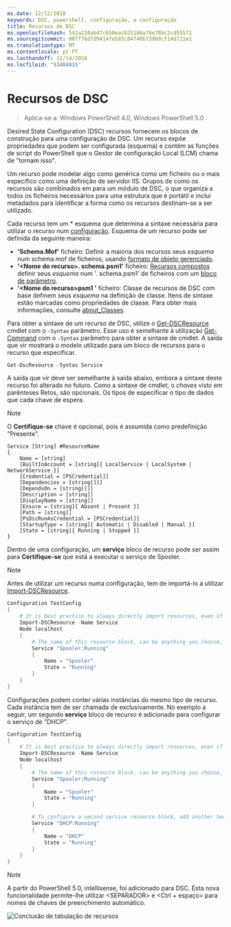 ```yaml
---
ms.date: 12/12/2018
keywords: DSC, powershell, configuração, a configuração
title: Recursos de DSC
ms.openlocfilehash: 542a210ab47c650eac625108a78e76bc2cd55572
ms.sourcegitcommit: 00ff76d7d9414fe585c04740b739b9cf14d711e1
ms.translationtype: MT
ms.contentlocale: pt-PT
ms.lasthandoff: 12/14/2018
ms.locfileid: "53404815"
---
```

# <a name="dsc-resources"></a>Recursos de DSC

>Aplica-se a: Windows PowerShell 4.0, Windows PowerShell 5.0

Desired State Configuration (DSC) recursos fornecem os blocos de construção para uma configuração de DSC. Um recurso expõe propriedades que podem ser configurada (esquema) e contém as funções de script do PowerShell que o Gestor de configuração Local (LCM) chama de "tornam isso".

Um recurso pode modelar algo como genérica como um ficheiro ou o mais específico como uma definição de servidor IIS.  Grupos de como os recursos são combinados em para um módulo de DSC, o que organiza a todos os ficheiros necessários para uma estrutura que é portátil e inclui metadados para identificar a forma como os recursos destinam-se a ser utilizado.

Cada recurso tem um * esquema que determina a sintaxe necessária para utilizar o recurso num [configuração](../configurations/configurations.md). Esquema de um recurso pode ser definida da seguinte maneira:

- **'Schema.Mof'** ficheiro: Definir a maioria dos recursos seus *esquema* num schema.mof de ficheiros, usando [formato de objeto gerenciado](/windows/desktop/wmisdk/managed-object-format--mof-).
- **'\<Nome do recurso\>. schema.psm1'** ficheiro: [Recursos compostos](../configurations/compositeConfigs.md) definir seus *esquema* num '<ResourceName>. schema.psm1' de ficheiros com um [bloco de parâmetro](/powershell/module/microsoft.powershell.core/about/about_functions?view=powershell-6#functions-with-parameters).
- **'\<Nome do recurso\>psm1 '** ficheiro: Classe de recursos de DSC com base definem seus *esquema* na definição de classe. Itens de sintaxe estão marcadas como propriedades de classe. Para obter mais informações, consulte [about_Classes](/powershell/module/psdesiredstateconfiguration/about/about_classes_and_dsc).

Para obter a sintaxe de um recurso de DSC, utilize o [Get-DSCResource](/powershell/module/PSDesiredStateConfiguration/Get-DscResource) cmdlet com o `-Syntax` parâmetro. Esse uso é semelhante à utilização [Get-Command](/powershell/module/microsoft.powershell.core/get-command) com o `-Syntax` parâmetro para obter a sintaxe de cmdlet. A saída que vir mostrará o modelo utilizado para um bloco de recursos para o recurso que especificar.

```powershell
Get-DscResource -Syntax Service
```

A saída que vir deve ser semelhante à saída abaixo, embora a sintaxe deste recurso foi alterado no futuro. Como a sintaxe de cmdlet, o *chaves* visto em parênteses Retos, são opcionais. Os tipos de especificar o tipo de dados que cada chave de espera.

> [!NOTE]
> O **Certifique-se** chave é opcional, pois é assumida como predefinição "Presente".

```output
Service [String] #ResourceName
{
    Name = [string]
    [BuiltInAccount = [string]{ LocalService | LocalSystem | NetworkService }]
    [Credential = [PSCredential]]
    [Dependencies = [string[]]]
    [DependsOn = [string[]]]
    [Description = [string]]
    [DisplayName = [string]]
    [Ensure = [string]{ Absent | Present }]
    [Path = [string]]
    [PsDscRunAsCredential = [PSCredential]]
    [StartupType = [string]{ Automatic | Disabled | Manual }]
    [State = [string]{ Running | Stopped }]
}
```

Dentro de uma configuração, um **serviço** bloco de recurso pode ser assim para **Certifique-se** que está a executar o serviço de Spooler.

> [!NOTE]
> Antes de utilizar um recurso numa configuração, tem de importá-lo a utilizar [Import-DSCResource](../configurations/import-dscresource.md).

```powershell
Configuration TestConfig
{
    # It is best practice to always directly import resources, even if the resource is a built-in resource.
    Import-DSCResource -Name Service
    Node localhost
    {
        # The name of this resource block, can be anything you choose, as long as it is of type [String] as indicated by the schema.
        Service "Spooler:Running"
        {
            Name = "Spooler"
            State = "Running"
        }
    }
}
```

Configurações podem conter várias instâncias do mesmo tipo de recurso. Cada instância tem de ser chamada de exclusivamente. No exemplo a seguir, um segundo **serviço** bloco de recurso é adicionado para configurar o serviço de "DHCP".

```powershell
Configuration TestConfig
{
    # It is best practice to always directly import resources, even if the resource is a built-in resource.
    Import-DSCResource -Name Service
    Node localhost
    {
        # The name of this resource block, can be anything you choose, as long as it is of type [String] as indicated by the schema.
        Service "Spooler:Running"
        {
            Name = "Spooler"
            State = "Running"
        }

        # To configure a second service resource block, add another Service resource block and use a unique name.
        Service "DHCP:Running"
        {
            Name = "DHCP"
            State = "Running"
        }
    }
}
```

> [!NOTE]
> A partir do PowerShell 5.0, intellisense, foi adicionado para DSC. Esta nova funcionalidade permite-lhe utilizar \<SEPARADOR\> e \<Ctrl + espaço\> para nomes de chaves de preenchimento automático.

![Conclusão de tabulação de recursos](/media/resource-tabcompletion.png)
